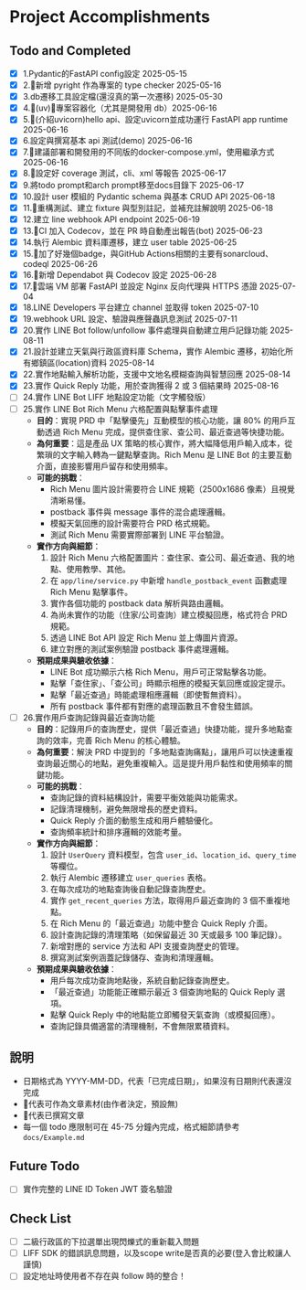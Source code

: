 # Project Accomplishments

## Todo and Completed
- [x] 1.Pydantic的FastAPI config設定 2025-05-15
- [x] 2.🧃新增 pyright 作為專案的 type checker 2025-05-16
- [x] 3.db遷移工具設定檔(還沒真的第一次遷移) 2025-05-30
- [x] 4.🧃(uv)🍎專案容器化（尤其是開發用 db）2025-06-16
- [x] 5.🍎(介紹uvicorn)hello api、設定uvicorn並成功運行 FastAPI app runtime 2025-06-16
- [x] 6.設定與撰寫基本 api 測試(demo) 2025-06-16
- [x] 7.🍎建議部署和開發用的不同版的docker-compose.yml，使用繼承方式 2025-06-16
- [x] 8.🍎設定好 coverage 測試，cli、xml 等報告 2025-06-17
- [x] 9.將todo prompt和arch prompt移至docs目錄下 2025-06-17
- [x] 10.設計 user 模組的 Pydantic schema 與基本 CRUD API 2025-06-18
- [x] 11.🍎重構測試、建立 fixture 與型別註記，並補充註解說明 2025-06-18
- [x] 12.建立 line webhook API endpoint 2025-06-19
- [x] 13.🍎CI 加入 Codecov，並在 PR 時自動產出報告(bot) 2025-06-23
- [x] 14.執行 Alembic 資料庫遷移，建立 user table 2025-06-25
- [x] 15.🍎加了好幾個badge，與GitHub Actions相關的主要有sonarcloud、codeql 2025-06-26
- [x] 16.🍎新增 Dependabot 與 Codecov 設定 2025-06-28
- [x] 17.🍎雲端 VM 部署 FastAPI 並設定 Nginx 反向代理與 HTTPS 憑證 2025-07-04
- [x] 18.LINE Developers 平台建立 channel 並取得 token 2025-07-10
- [x] 19.webhook URL 設定、驗證與應聲蟲訊息測試 2025-07-11
- [x] 20.實作 LINE Bot follow/unfollow 事件處理與自動建立用戶記錄功能 2025-08-11
- [x] 21.設計並建立天氣與行政區資料庫 Schema，實作 Alembic 遷移，初始化所有鄉鎮區(location)資料 2025-08-14
- [x] 22.實作地點輸入解析功能，支援中文地名模糊查詢與智慧回應 2025-08-14
- [x] 23.實作 Quick Reply 功能，用於查詢獲得 2 或 3 個結果時 2025-08-16
- [ ] 24.實作 LINE Bot LIFF 地點設定功能（文字觸發版）
- [ ] 25.實作 LINE Bot Rich Menu 六格配置與點擊事件處理
  - **目的**：實現 PRD 中「點擊優先」互動模型的核心功能，讓 80% 的用戶互動透過 Rich Menu 完成，提供查住家、查公司、最近查過等快捷功能。
  - **為何重要**：這是產品 UX 策略的核心實作，將大幅降低用戶輸入成本，從繁瑣的文字輸入轉為一鍵點擊查詢。Rich Menu 是 LINE Bot 的主要互動介面，直接影響用戶留存和使用頻率。
  - **可能的挑戰**：
    - Rich Menu 圖片設計需要符合 LINE 規範（2500x1686 像素）且視覺清晰易懂。
    - postback 事件與 message 事件的混合處理邏輯。
    - 模擬天氣回應的設計需要符合 PRD 格式規範。
    - 測試 Rich Menu 需要實際部署到 LINE 平台驗證。
  - **實作方向與細節**：
    1. 設計 Rich Menu 六格配置圖片：查住家、查公司、最近查過、我的地點、使用教學、其他。
    2. 在 `app/line/service.py` 中新增 `handle_postback_event` 函數處理 Rich Menu 點擊事件。
    3. 實作各個功能的 postback data 解析與路由邏輯。
    4. 為尚未實作的功能（住家/公司查詢）建立模擬回應，格式符合 PRD 規範。
    5. 透過 LINE Bot API 設定 Rich Menu 並上傳圖片資源。
    6. 建立對應的測試案例驗證 postback 事件處理邏輯。
  - **預期成果與驗收依據**：
    - LINE Bot 成功顯示六格 Rich Menu，用戶可正常點擊各功能。
    - 點擊「查住家」、「查公司」時顯示相應的模擬天氣回應或設定提示。
    - 點擊「最近查過」時能處理相應邏輯（即使暫無資料）。
    - 所有 postback 事件都有對應的處理函數且不會發生錯誤。
- [ ] 26.實作用戶查詢記錄與最近查詢功能
  - **目的**：記錄用戶的查詢歷史，提供「最近查過」快捷功能，提升多地點查詢的效率，完善 Rich Menu 的核心體驗。
  - **為何重要**：解決 PRD 中提到的「多地點查詢痛點」，讓用戶可以快速重複查詢最近關心的地點，避免重複輸入。這是提升用戶黏性和使用頻率的關鍵功能。
  - **可能的挑戰**：
    - 查詢記錄的資料結構設計，需要平衡效能與功能需求。
    - 記錄清理機制，避免無限增長的歷史資料。
    - Quick Reply 介面的動態生成和用戶體驗優化。
    - 查詢頻率統計和排序邏輯的效能考量。
  - **實作方向與細節**：
    1. 設計 `UserQuery` 資料模型，包含 `user_id`、`location_id`、`query_time` 等欄位。
    2. 執行 Alembic 遷移建立 `user_queries` 表格。
    3. 在每次成功的地點查詢後自動記錄查詢歷史。
    4. 實作 `get_recent_queries` 方法，取得用戶最近查詢的 3 個不重複地點。
    5. 在 Rich Menu 的「最近查過」功能中整合 Quick Reply 介面。
    6. 設計查詢記錄的清理策略（如保留最近 30 天或最多 100 筆記錄）。
    7. 新增對應的 service 方法和 API 支援查詢歷史的管理。
    8. 撰寫測試案例涵蓋記錄儲存、查詢和清理邏輯。
  - **預期成果與驗收依據**：
    - 用戶每次成功查詢地點後，系統自動記錄查詢歷史。
    - 「最近查過」功能能正確顯示最近 3 個查詢地點的 Quick Reply 選項。
    - 點擊 Quick Reply 中的地點能立即觸發天氣查詢（或模擬回應）。
    - 查詢記錄具備適當的清理機制，不會無限累積資料。

## 說明

- 日期格式為 YYYY-MM-DD，代表「已完成日期」，如果沒有日期則代表還沒完成
- 🍎代表可作為文章素材(由作者決定，預設無)
- 🧃代表已撰寫文章
- 每一個 todo 應限制可在 45-75 分鐘內完成，格式細節請參考 `docs/Example.md`

## Future Todo

- [ ] 實作完整的 LINE ID Token JWT 簽名驗證

## Check List
- [ ] 二級行政區的下拉選單出現閃爍式的重新載入問題
- [ ] LIFF SDK 的錯誤訊息問題，以及scope write是否真的必要(登入會比較讓人謹慎)
- [ ] 設定地址時使用者不存在與 follow 時的整合！
